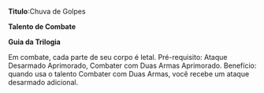 **Titulo**:Chuva de Golpes

**Talento de Combate**

**Guia da Trilogia**

 Em combate, cada parte de seu corpo é letal. Pré-requisito: Ataque Desarmado Aprimorado, Combater com Duas Armas Aprimorado. Benefício: quando usa o talento Combater com Duas Armas, você recebe um ataque desarmado adicional.